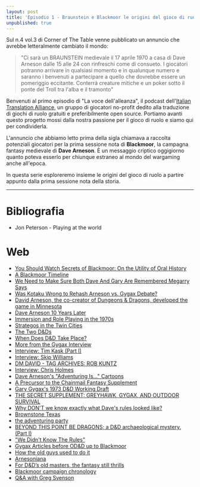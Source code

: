 ```yaml
---
layout: post
title: 'Episodio 1 - Braunstein e Blackmoor le origini del gioco di ruolo'
unpublished: true
---
```


Sul n.4 vol.3 di Corner of The Table venne pubblicato un annuncio che avrebbe letteralmente cambiato il mondo:

> "Ci sarà un BRAUNSTEIN medievale il 17 aprile 1970 a casa di Dave Arneson dalle 15 alle 24 con rinfreschi come di consueto. I giocatori potranno arrivare in qualsiasi momento e in qualunque numero e saranno i benvenuti a partecipare a quello che dovrebbe essere un pomeriggio eccitante. Conterrà creature mitiche e un poker sotto il ponte del Troll tra l'alba e il tramonto"

Benvenuti al primo episodio di "La voce dell'alleanza", il podcast dell'[Italian Translation Alliance](https://italiantranslationalliance.org), un gruppo di giocatori no-profit dedito alla traduzione di giochi di ruolo gratuiti e preferibilmente open source. Portiamo avanti questo progetto mossi dalla nostra passione per il gioco di ruolo e siamo qui per condividerla.

L'annuncio che abbiamo letto prima della sigla chiamava a raccolta potenziali giocatori per la prima sessione nota di **Blackmoor**, la campagna fantasy medievale di **Dave Arneson**. È un messaggio criptico oggigiorno quanto poteva esserlo per chiunque estraneo al mondo del wargaming anche all'epoca.

In questa serie esploreremo insieme le origini del gioco di ruolo a partire appunto dalla prima sessione nota della storia.

---

# Bibliografia

- Jon Peterson - Playing at the world

# Web

- [You Should Watch Secrets of Blackmoor: On the Utility of Oral History](https://thegeekanthropologist.com/2019/10/23/you-should-watch-secrets-of-blackmoor-on-the-utility-of-oral-history)
- [A Blackmoor Timeline](http://boggswood.blogspot.com/2019/10/a-blackmoor-timeline.html)
- [We Need to Make Sure Both Dave And Gary Are Remembered Megarry Says](http://blackmoormystara.blogspot.com/2019/09/we-need-to-make-sure-both-dave-and-gary.html)
- [Was Kotaku Wrong to Rehash Arneson vs. Gygax Debate?](http://blackmoormystara.blogspot.com/2019/08/was-kotaku-wrong-to-rehash-arneson-vs.html )
- [David Arneson, the co-creator of Dungeons & Dragons, developed the game in Minnesota](https://www.minnpost.com/mnopedia/2019/05/david-arneson-the-co-creator-of-dungeons-dragons-developed-the-game-in-minnesota/)
- [Dave Arneson 10 Years Later](http://blackmoormystara.blogspot.com/2019/04/dave-arneson-10-years-later.html)
- [Immersion and Role Playing in the 1970s](http://playingattheworld.blogspot.com/2021/01/immersion-and-role-playing-in-1970s.html)
- [Strategos in the Twin Cities](http://playingattheworld.blogspot.com/2013/01/strategos-in-twin-cities.html)
- [The Two D&Ds](https://grognardia.blogspot.com/2008/06/two-d.html)
- [When Does D&D Take Place?](https://grognardia.blogspot.com/2020/12/when-does-d-take-place.html)
- [More from the Gygax Interview](https://grognardia.blogspot.com/2010/09/more-from-gygax-interview.html)
- [Interview: Tim Kask (Part I)](https://grognardia.blogspot.com/2008/09/interview-tim-kask-part-i.html)
- [Interview: Skip Williams](https://grognardia.blogspot.com/2009/06/interview-skip-williams.html)
- [DM DAVID - TAG ARCHIVES: ROB KUNTZ](https://dmdavid.com/tag/tag/rob-kuntz/  )
- [Interview: Chris Holmes](https://grognardia.blogspot.com/2020/09/interview-chris-holmes.html)
- [Dave Arneson's "Adventuring Is..." Cartoons](http://playingattheworld.blogspot.com/2018/08/dave-arnesons-adventuring-is-cartoons.html)
- [A Precursor to the Chainmail Fantasy Supplement](http://playingattheworld.blogspot.com/2016/01/a-precursor-to-chainmail-fantasy.html)
- [Gary Gygax's 1973 D&D Working Draft](http://playingattheworld.blogspot.com/2013/12/gary-gygaxs-1973-d-working-draft.html)
- [THE SECRET SUPPLEMENT: GREYHAWK, GYGAX, AND OUTDOOR SURVIVAL](https://www.blackgate.com/2013/07/28/the-secret-supplement-greyhawk-gygax-and-outdoor-survival/)
- [Why DON'T we know exactly what Dave's rules looked like?](https://odd74.proboards.com/thread/13951/why-exactly-daves-rules-looked)
- [Brownstone Texas](https://odd74.proboards.com/thread/14981/brownstone-texas)
- [the adventuring party](https://odd74.proboards.com/thread/14330/adventuring-party)
- [BEYOND THIS POINT BE DRAGONS; a D&D archaeological mystery. (Part I)](http://boggswood.blogspot.com/2012/05/beyond-this-point-be-dragons-d.html)
- ["We Didn't Know The Rules"](https://odd74.proboards.com/thread/14598/rules)
- [Gygax Articles before OD&D up to Blackmoor](https://odd74.proboards.com/thread/14817/gygax-articles-before-od-blackmoor)
- [How the old guys used to do it](https://odd74.proboards.com/thread/13675/old-guys-used)
- [Arnesoniana](https://odd74.proboards.com/thread/12562/arnesoniana)
- [For D&D’s old masters, the fantasy still thrills](https://www.twincities.com/2009/06/27/for-dds-old-masters-the-fantasy-still-thrills/)
- [Blackmoor campaign chronology](https://odd74.proboards.com/thread/2950/blackmoor-campaign-chronology)
- [Q&A with Greg Svenson](http://shamsgrog.blogspot.com/2009/05/q-with-greg-svenson.html)